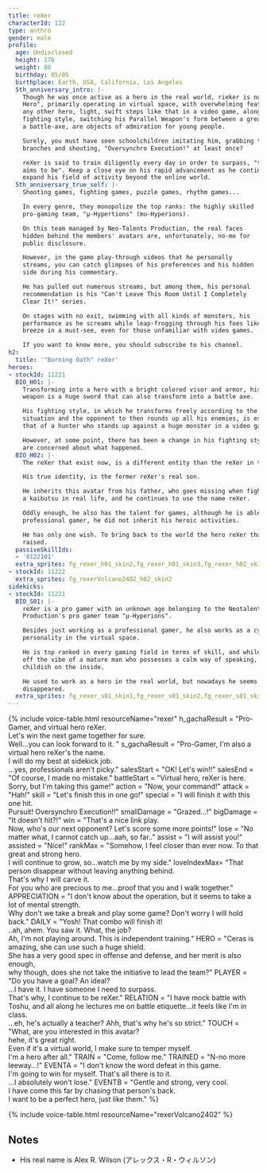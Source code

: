 ```yaml
---
title: reXer
characterId: 122
type: anthro
gender: male
profile:
  age: Undisclosed
  height: 176
  weight: 80
  birthday: 05/05
  birthplace: Earth, USA, California, Los Angeles
  5th_anniversary_intro: |-
    Though he was once active as a hero in the real world, rieker is now a "Cyber
    Hero", primarily operating in virtual space, with overwhelming feats surpassing
    any other hero, light, swift steps like that in a video game, along with his
    fighting style, switching his Parallel Weapon's form between a great-sword and
    a battle-axe, are objects of admiration for young people.

    Surely, you must have seen schoolchildren imitating him, grabbing tree
    branches and shouting, "Oversynchro Execution!" at least once?

    reXer is said to train diligently every day in order to surpass, "the hero he
    aims to be". Keep a close eye on his rapid advancement as he continues to
    expand his field of activity beyond the online world.
  5th_anniversary_true_self: |-
    Shooting games, fighting games, puzzle games, rhythm games...

    In every genre, they monopolize the top ranks: the highly skilled
    pro-gaming team, "μ-Hypertions" (mu-Hyperions).

    On this team managed by Neo-Talents Production, the real faces
    hidden behind the members' avatars are, unfortunately, no-mo for
    public disclosure.

    However, in the game play-through videos that he personally
    streams, you can catch glimpses of his preferences and his hidden
    side during his commentary.

    He has pulled out numerous streams, but among them, his personal
    recommendation is his "Can't Leave This Room Until I Completely
    Clear It!" series.

    On stages with no exit, swimming with all kinds of monsters, his
    performance as he screams while leap-frogging through his foes like a
    breeze in a must-see, even for those unfamiliar with video games.

    If you want to know more, you should subscribe to his channel.
h2:
  title: '"Burning Oath" reXer'
heroes:
- stockId: 11221
  BIO_H01: |-
    Transforming into a hero with a bright colored visor and armor, his parallel
    weapon is a huge sword that can also transform into a battle axe.

    His fighting style, in which he transforms freely according to the battle
    situation and the opponent to then rounds up all his enemies, is exactly like
    that of a hunter who stands up against a huge monster in a video game world.

    However, at some point, there has been a change in his fighting style, and fans
    are concerned about what happened.
  BIO_H02: |-
    The reXer that exist now, is a different entity than the reXer in the past.

    His true identity, is the former reXer's real son.

    He inherits this avatar from his father, who goes missing when fighting against
    a kaibutsu in real life, and he continues to use the name reXer.

    Oddly enough, he also has the talent for games, although he is able to work as a
    professional gamer, he did not inherit his heroic activities.

    He has only one wish. To bring back to the world the hero reXer that his father
    raised.
  passiveSkillIds:
  - '8122101'
  extra_sprites: fg_rexer_h01_skin2,fg_rexer_h01_skin3,fg_rexer_h02_skin2,fg_rexer_h02_skin3
- stockId: 11222
  extra_sprites: fg_rexerVolcano2402_h02_skin2
sidekicks:
- stockId: 11221
  BIO_S01: |-
    reXer is a pro gamer with an unknown age belonging to the Neotalents
    Production's pro gamer team "μ-Hyperions".

    Besides just working as a professional gamer, he also works as a cyber hero TV
    personality in the virtual space.

    He is top ranked in every gaming field in terms of skill, and while he does give
    off the vibe of a mature man who possesses a calm way of speaking, he is very
    childish on the inside.

    He used to work as a hero in the real world, but nowadays he seems to have
    disappeared.
  extra_sprites: fg_rexer_s01_skin1,fg_rexer_s01_skin2,fg_rexer_s01_skin3,fg_rexer_s01_skin4
---
```


{% include voice-table.html resourceName="rexer"
h_gachaResult = "Pro-Gamer, and virtual hero reXer.<br>Let's win the next game together for sure.<br>Well…you can look forward to it. "
s_gachaResult = "Pro-Gamer, I'm also a virtual hero reXer's the name.<br>I will do my best at sidekick job.<br>…yes, professionals aren't picky."
salesStart = "OK! Let's win!!"
salesEnd = "Of course, I made no mistake."
battleStart = "Virtual hero, reXer is here.<br>Sorry, but I'm taking this game!"
action = "Now, your command!"
attack = "Hah!"
skill = "Let's finish this in one go!"
special = "I will finish it with this one hit.<br>Pursuit! Oversynchro Execution!!"
smallDamage = "Grazed…!"
bigDamage = "It doesn't hit?!"
win = "That's a nice link play.<br>Now, who's our next opponent? Let's score some more points!"
lose = "No matter what, I cannot catch up…aah, so far.."
assist = "I will assist you!"
assisted = "Nice!"
rankMax = "Somehow, I feel closer than ever now. To that great and strong hero.<br>I will continue to grow, so…watch me by my side."
loveIndexMax= "That person disappear without leaving anything behind.<br>That's why I will carve it.<br>For you who are precious to me…proof that you and I walk together."
APPRECIATION = "I don't know about the operation, but it seems to take a lot of mental strength.<br>Why don't we take a break and play some game? Don't worry I will hold back."
DAILY = "Yosh! That combo will finish it!<br>..ah, ahem. You saw it. What, the job?<br>Ah, I'm not playing around. This is independent training."
HERO = "Ceras is amazing, she can use such a huge shield.<br>She has a very good spec in offense and defense, and her merit is also enough,<br>why though, does she not take the initiative to lead the team?"
PLAYER = "Do you have a goal? An ideal?<br>…I have it. I have someone I need to surpass.<br>That's why, I continue to be reXer."
RELATION = "I have mock battle with Toshu, and all along he lectures me on battle etiquette…it feels like I'm in class.<br>…eh, he's actually a teacher? Ahh, that's why he's so strict."
TOUCH = "What, are you interested in this avatar?<br>hehe, it's great right.<br>Even if it's a virtual world, I make sure to temper myself.<br>I'm a hero after all."
TRAIN = "Come, follow me."
TRAINED = "N-no more leeway…!"
EVENTA = "I don't know the word defeat in this game.<br>I'm going to win for myself. That's all there is to it.<br>…I absolutely won't lose."
EVENTB = "Gentle and strong, very cool.<br>I have come this far by chasing that person's back.<br>I want to be a perfect hero, just like them."
%}

{% include voice-table.html resourceName="rexerVolcano2402"
%}

## Notes
- His real name is Alex R. Wilson (アレックス・R・ウィルソン)
